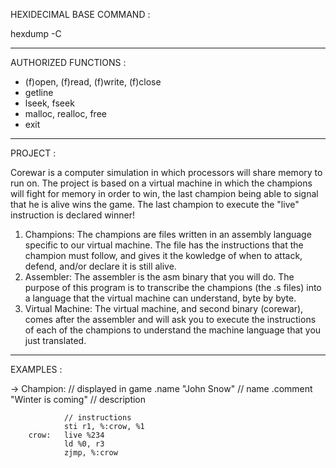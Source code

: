 HEXIDECIMAL BASE COMMAND :

hexdump -C <file>

--------------------------------------------------------------------------------------

AUTHORIZED FUNCTIONS :

- (f)open, (f)read, (f)write, (f)close
- getline
- lseek, fseek
- malloc, realloc, free
- exit

---------------------------------------------------------------------------------------

PROJECT :

Corewar is a computer simulation in which processors will share memory to run on.
The project is based on a virtual machine in which the champions will fight for
memory in order to win, the last champion being able to signal that he is alive wins
the game. The last champion to execute the "live" instruction is declared winner!

1. Champions:
            The champions are files written in an assembly language specific to our virtual machine.
            The file has the instructions that the champion must follow, and gives it the kowledge
            of when to attack, defend, and/or declare it is still alive.
2. Assembler:
            The assembler is the asm binary that you will do. The purpose of this program is to
            transcribe the champions (the .s files) into a language that the virtual machine can
            understand, byte by byte.
3. Virtual Machine:
            The virtual machine, and second binary (corewar), comes after the assembler and will ask you
            to execute the instructions of each of the champions to understand the machine language that
            you just translated.

---------------------------------------------------------------------------------------

EXAMPLES :

-> Champion:
                // displayed in game
                .name "John Snow"               // name
                .comment "Winter is coming"     // description

                // instructions
                sti r1, %:crow, %1
        crow:   live %234
                ld %0, r3
                zjmp, %:crow
